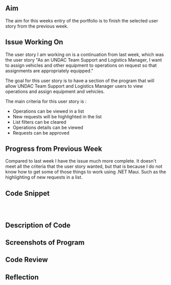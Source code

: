 ## Aim

The aim for this weeks entry of the portfolio is to finish the selected user story from the previous week.

## Issue Working On

The user story I am working on is a continuation from last week, which was the user story "As an UNDAC Team Support and Logistics Manager, I want to assign vehicles and other equipment to operations on request so that assignments are appropriately equipped."

The goal for this user story is to have a section of the program that will allow UNDAC Team Support and Logistics Manager users to view operations and assign equipment and vehicles.

The main criteria for this user story is :

* Operations can be viewed in a list
* New requests will be highlighted in the list
* List filters can be cleared
* Operations details can be viewed
* Requests can be approved

## Progress from Previous Week

Compared to last week I have the issue much more complete. It doesn't meet all the criteria that the user story wanted, but that is because I do not know how to get some of those things to work using .NET Maui. Such as the highlighting of new requests in a list.


## Code Snippet

```c#

```

```c#

```

```c#

```

## Description of Code



## Screenshots of Program



## Code Review



## Reflection
